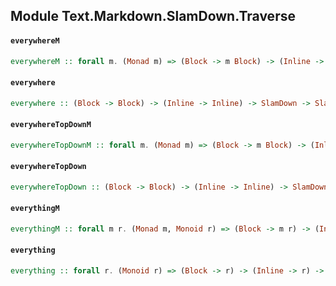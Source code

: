 ## Module Text.Markdown.SlamDown.Traverse

#### `everywhereM`

``` purescript
everywhereM :: forall m. (Monad m) => (Block -> m Block) -> (Inline -> m Inline) -> SlamDown -> m SlamDown
```

#### `everywhere`

``` purescript
everywhere :: (Block -> Block) -> (Inline -> Inline) -> SlamDown -> SlamDown
```

#### `everywhereTopDownM`

``` purescript
everywhereTopDownM :: forall m. (Monad m) => (Block -> m Block) -> (Inline -> m Inline) -> SlamDown -> m SlamDown
```

#### `everywhereTopDown`

``` purescript
everywhereTopDown :: (Block -> Block) -> (Inline -> Inline) -> SlamDown -> SlamDown
```

#### `everythingM`

``` purescript
everythingM :: forall m r. (Monad m, Monoid r) => (Block -> m r) -> (Inline -> m r) -> SlamDown -> m r
```

#### `everything`

``` purescript
everything :: forall r. (Monoid r) => (Block -> r) -> (Inline -> r) -> SlamDown -> r
```


